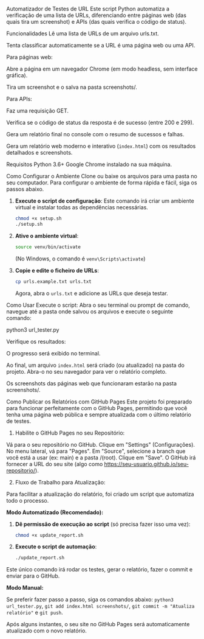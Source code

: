 Automatizador de Testes de URL
Este script Python automatiza a verificação de uma lista de URLs, diferenciando entre páginas web (das quais tira um screenshot) e APIs (das quais verifica o código de status).

Funcionalidades
Lê uma lista de URLs de um arquivo urls.txt.

Tenta classificar automaticamente se a URL é uma página web ou uma API.

Para páginas web:

Abre a página em um navegador Chrome (em modo headless, sem interface gráfica).

Tira um screenshot e o salva na pasta screenshots/.

Para APIs:

Faz uma requisição GET.

Verifica se o código de status da resposta é de sucesso (entre 200 e 299).

Gera um relatório final no console com o resumo de sucessos e falhas.

Gera um relatório web moderno e interativo (`index.html`) com os resultados detalhados e screenshots.

Requisitos
Python 3.6+
Google Chrome instalado na sua máquina.

Como Configurar o Ambiente
Clone ou baixe os arquivos para uma pasta no seu computador.
Para configurar o ambiente de forma rápida e fácil, siga os passos abaixo.

1.  **Execute o script de configuração**:
    Este comando irá criar um ambiente virtual e instalar todas as dependências necessárias.
    ```bash
    chmod +x setup.sh
    ./setup.sh
    ```

2.  **Ative o ambiente virtual**:
    ```bash
    source venv/bin/activate
    ```
    (No Windows, o comando é `venv\Scripts\activate`)

3.  **Copie e edite o ficheiro de URLs**:
    ```bash
    cp urls.example.txt urls.txt
    ```
    Agora, abra o `urls.txt` e adicione as URLs que deseja testar.

Como Usar
Execute o script: Abra o seu terminal ou prompt de comando, navegue até a pasta onde salvou os arquivos e execute o seguinte comando:

python3 url_tester.py

Verifique os resultados:

O progresso será exibido no terminal.

Ao final, um arquivo `index.html` será criado (ou atualizado) na pasta do projeto. Abra-o no seu navegador para ver o relatório completo.

Os screenshots das páginas web que funcionaram estarão na pasta screenshots/.

Como Publicar os Relatórios com GitHub Pages
Este projeto foi preparado para funcionar perfeitamente com o GitHub Pages, permitindo que você tenha uma página web pública e sempre atualizada com o último relatório de testes.

1. Habilite o GitHub Pages no seu Repositório:

Vá para o seu repositório no GitHub.
Clique em "Settings" (Configurações).
No menu lateral, vá para "Pages".
Em "Source", selecione a branch que você está a usar (ex: main) e a pasta /(root).
Clique em "Save". O GitHub irá fornecer a URL do seu site (algo como https://seu-usuario.github.io/seu-repositorio/).

2. Fluxo de Trabalho para Atualização:

Para facilitar a atualização do relatório, foi criado um script que automatiza todo o processo.

**Modo Automatizado (Recomendado):**

1.  **Dê permissão de execução ao script** (só precisa fazer isso uma vez):
    ```bash
    chmod +x update_report.sh
    ```
2.  **Execute o script de automação**:
    ```bash
    ./update_report.sh
    ```
Este único comando irá rodar os testes, gerar o relatório, fazer o commit e enviar para o GitHub.

**Modo Manual:**

Se preferir fazer passo a passo, siga os comandos abaixo: `python3 url_tester.py`, `git add index.html screenshots/`, `git commit -m "Atualiza relatório"` e `git push`.

Após alguns instantes, o seu site no GitHub Pages será automaticamente atualizado com o novo relatório.